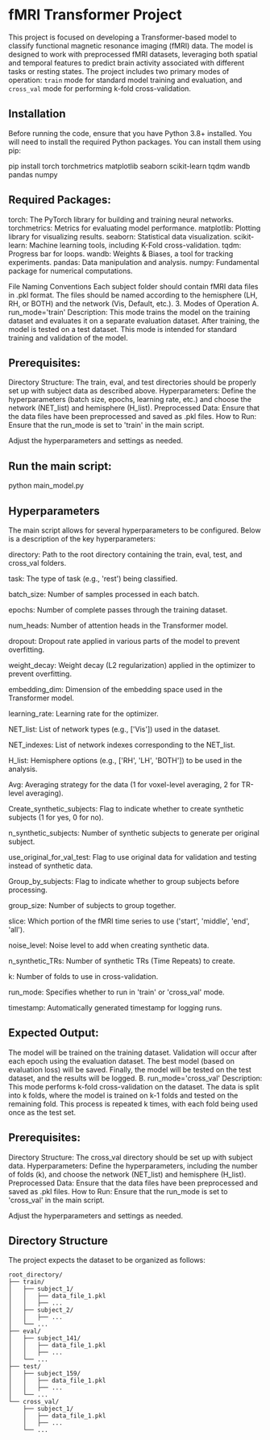 # fMRI Transformer Project

This project is focused on developing a Transformer-based model to classify functional magnetic resonance imaging (fMRI) data. The model is designed to work with preprocessed fMRI datasets, leveraging both spatial and temporal features to predict brain activity associated with different tasks or resting states. The project includes two primary modes of operation: `train` mode for standard model training and evaluation, and `cross_val` mode for performing k-fold cross-validation.

## Installation
Before running the code, ensure that you have Python 3.8+ installed. You will need to install the required Python packages. You can install them using pip:

pip install torch torchmetrics matplotlib seaborn scikit-learn tqdm wandb pandas numpy

## Required Packages:
torch: The PyTorch library for building and training neural networks.
torchmetrics: Metrics for evaluating model performance.
matplotlib: Plotting library for visualizing results.
seaborn: Statistical data visualization.
scikit-learn: Machine learning tools, including K-Fold cross-validation.
tqdm: Progress bar for loops.
wandb: Weights & Biases, a tool for tracking experiments.
pandas: Data manipulation and analysis.
numpy: Fundamental package for numerical computations.

File Naming Conventions
Each subject folder should contain fMRI data files in .pkl format.
The files should be named according to the hemisphere (LH, RH, or BOTH) and the network (Vis, Default, etc.).
3. Modes of Operation
A. run_mode='train'
Description:
This mode trains the model on the training dataset and evaluates it on a separate evaluation dataset. After training, the model is tested on a test dataset. This mode is intended for standard training and validation of the model.

## Prerequisites:
Directory Structure: The train, eval, and test directories should be properly set up with subject data as described above.
Hyperparameters: Define the hyperparameters (batch size, epochs, learning rate, etc.) and choose the network (NET_list) and hemisphere (H_list).
Preprocessed Data: Ensure that the data files have been preprocessed and saved as .pkl files.
How to Run:
Ensure that the run_mode is set to 'train' in the main script.

Adjust the hyperparameters and settings as needed.

## Run the main script:

python main_model.py

## Hyperparameters

The main script allows for several hyperparameters to be configured. Below is a description of the key hyperparameters:

directory: Path to the root directory containing the train, eval, test, and cross_val folders.

task: The type of task (e.g., 'rest') being classified.

batch_size: Number of samples processed in each batch.

epochs: Number of complete passes through the training dataset.

num_heads: Number of attention heads in the Transformer model.

dropout: Dropout rate applied in various parts of the model to prevent overfitting.

weight_decay: Weight decay (L2 regularization) applied in the optimizer to prevent overfitting.

embedding_dim: Dimension of the embedding space used in the Transformer model.

learning_rate: Learning rate for the optimizer.

NET_list: List of network types (e.g., ['Vis']) used in the dataset.

NET_indexes: List of network indexes corresponding to the NET_list.

H_list: Hemisphere options (e.g., ['RH', 'LH', 'BOTH']) to be used in the analysis.

Avg: Averaging strategy for the data (1 for voxel-level averaging, 2 for TR-level averaging).

Create_synthetic_subjects: Flag to indicate whether to create synthetic subjects (1 for yes, 0 for no).

n_synthetic_subjects: Number of synthetic subjects to generate per original subject.

use_original_for_val_test: Flag to use original data for validation and testing instead of synthetic data.

Group_by_subjects: Flag to indicate whether to group subjects before processing.

group_size: Number of subjects to group together.

slice: Which portion of the fMRI time series to use ('start', 'middle', 'end', 'all').

noise_level: Noise level to add when creating synthetic data.

n_synthetic_TRs: Number of synthetic TRs (Time Repeats) to create.

k: Number of folds to use in cross-validation.


run_mode: Specifies whether to run in 'train' or 'cross_val' mode.

timestamp: Automatically generated timestamp for logging runs.

## Expected Output:
The model will be trained on the training dataset.
Validation will occur after each epoch using the evaluation dataset.
The best model (based on evaluation loss) will be saved.
Finally, the model will be tested on the test dataset, and the results will be logged.
B. run_mode='cross_val'
Description:
This mode performs k-fold cross-validation on the dataset. The data is split into k folds, where the model is trained on k-1 folds and tested on the remaining fold. This process is repeated k times, with each fold being used once as the test set.

## Prerequisites:
Directory Structure: The cross_val directory should be set up with subject data.
Hyperparameters: Define the hyperparameters, including the number of folds (k), and choose the network (NET_list) and hemisphere (H_list).
Preprocessed Data: Ensure that the data files have been preprocessed and saved as .pkl files.
How to Run:
Ensure that the run_mode is set to 'cross_val' in the main script.

Adjust the hyperparameters and settings as needed.

## Directory Structure

The project expects the dataset to be organized as follows:

```plaintext
root_directory/
├── train/
│   ├── subject_1/
│   │   ├── data_file_1.pkl
│   │   ├── ...
│   ├── subject_2/
│   │   ├── ...
│   └── ...
├── eval/
│   ├── subject_141/
│   │   ├── data_file_1.pkl
│   │   ├── ...
│   └── ...
├── test/
│   ├── subject_159/
│   │   ├── data_file_1.pkl
│   │   ├── ...
│   └── ...
└── cross_val/
    ├── subject_1/
    │   ├── data_file_1.pkl
    │   ├── ...
    └── ... 




